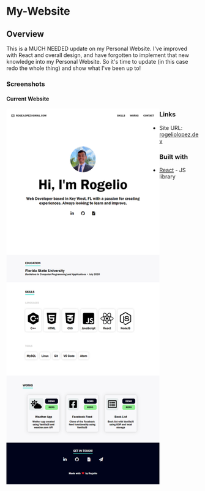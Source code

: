 # My-Website

## Overview

This is a MUCH NEEDED update on my Personal Website. I've improved with React and overall design, and have forgotten to implement that new knowledge into my Personal Website. So it's time to update (in this case redo the whole thing) and show what I've been up to!


### Screenshots

<h4 align="left">Current Website</h4>
<img alt="Current Site" src="./rogeliolopez-old.png" align="left" width="400px"/>


### Links

- Site URL: [rogeliolopez.dev](https://rogeliolopez.dev)


### Built with

- [React](https://reactjs.org/) - JS library
